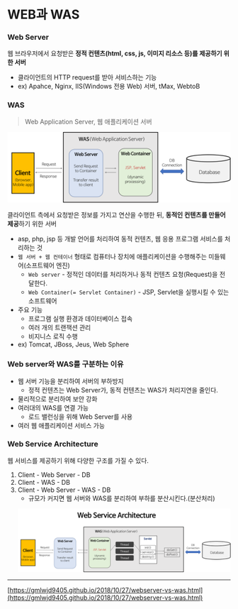 # WEB과 WAS

### Web Server

웹 브라우저에서 요청받은 **정적 컨텐츠(html, css, js, 이미지 리소스 등)를 제공하기 위한 서버**

- 클라이언트의 HTTP request를 받아 서비스하는 기능
- ex) Apahce, Nginx, IIS(Windows 전용 Web) 서버, tMax, WebtoB

### WAS

> Web Application Server, 웹 애플리케이션 서버

<p>
  <img src="https://github.com/triflingness/CSnCT-Study/blob/main/IT%20Common%20Sense/images/was.png">
</p>

클라이언트 측에서 요청받은 정보를 가지고 연산을 수행한 뒤, **동적인 컨텐츠를 만들어 제공**하기 위한 서버

- asp, php, jsp 등 개발 언어를 처리하여 동적 컨텐츠, 웹 응용 프로그램 서비스를 처리하는 것
- `웹 서버 + 웹 컨테이너` 형태로 컴퓨터나 장치에 애플리케이션을 수행해주는 미들웨어(소프트웨어 엔진)
    - `Web server` - 정적인 데이터를 처리하거나 동적 컨텐츠 요청(Request)을 전달한다.
    - `Web Container(= Servlet Container)` - JSP, Servlet을 실행시킬 수 있는 소프트웨어
- 주요 기능
    - 프로그램 실행 환경과 데이터베이스 접속
    - 여러 개의 트랜잭션 관리
    - 비지니스 로직 수행
- ex) Tomcat, JBoss, Jeus, Web Sphere

### Web server와 WAS를 구분하는 이유

- 웹 서버 기능을 분리하여 서버의 부하방지
    - 정적 컨텐츠는 Web Server가, 동적 컨텐츠는 WAS가 처리지연을 줄인다.
- 물리적으로 분리하여 보안 강화
- 여러대의 WAS를 연결 가능
    - 로드 밸런싱을 위해 Web Server를 사용
- 여러 웹 애플리케이션 서비스 가능

### Web Service Architecture

웹 서비스를 제공하기 위해 다양한 구조를 가질 수 있다.

1. Client - Web Server - DB
2. Client - WAS - DB
3. Client - Web Server - WAS - DB
    * 규모가 커지면 웹 서버와 WAS를 분리하여 부하를 분산시킨다.(분산처리)
    <p>
      <img src="https://github.com/triflingness/CSnCT-Study/blob/main/IT%20Common%20Sense/images/was2.png">
    </p>

---

[https://gmlwjd9405.github.io/2018/10/27/webserver-vs-was.html](https://gmlwjd9405.github.io/2018/10/27/webserver-vs-was.html)
